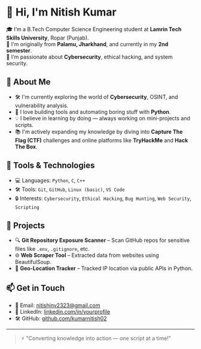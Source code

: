 # 👋 Hi, I'm Nitish Kumar

🎓 I’m a B.Tech Computer Science Engineering student at **Lamrin Tech Skills University**, Ropar (Punjab).  
📍 I'm originally from **Palamu, Jharkhand**, and currently in my **2nd semester**.  
🔐 I'm passionate about **Cybersecurity**, ethical hacking, and system security.

## 🚀 About Me

- 🛠️ I'm currently exploring the world of **Cybersecurity**, OSINT, and vulnerability analysis.
- 🧠 I love building tools and automating boring stuff with **Python**.
- 💡 I believe in learning by doing — always working on mini-projects and scripts.
- 📚 I'm actively expanding my knowledge by diving into **Capture The Flag (CTF)** challenges and online platforms like **TryHackMe** and **Hack The Box**.

## 🧰 Tools & Technologies

- 💻 Languages: `Python`, `C`, `C++`
- 🛠 Tools: `Git`, `GitHub`, `Linux (basic)`, `VS Code`
- 🔒 Interests: `Cybersecurity`, `Ethical Hacking`, `Bug Hunting`, `Web Security`, `Scripting`

## 🧪 Projects

- 🔍 **Git Repository Exposure Scanner** – Scan GitHub repos for sensitive files like `.env`, `.gitignore`, etc.
- 🌐 **Web Scraper Tool** – Extracted data from websites using BeautifulSoup.
- 📍 **Geo-Location Tracker** – Tracked IP location via public APIs in Python.

## 📫 Get in Touch

- 📧 Email: [nitishjnv2323@gmail.com](mailto:your.email@example.com)
- 🔗 LinkedIn: [linkedin.com/in/yourprofile](https://linkedin.com/in/yourprofile)
- 🛠 GitHub: [github.com/kumarnitish02](https://github.com/kumarnitish02)

---

> ⚡ "Converting knowledge into action — one script at a time!"


